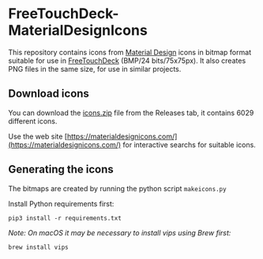 # FreeTouchDeck-MaterialDesignIcons

This repository contains icons from [Material Design](https://github.com/Templarian/MaterialDesign) icons in bitmap 
format suitable for use in [FreeTouchDeck](https://github.com/DustinWatts/FreeTouchDeck) (BMP/24 bits/75x75px).
It also creates PNG files in the same size, for use in similar projects.

## Download icons
You can download the [icons.zip](https://github.com/bergdahl/FreeTouchDeck-MaterialDesignIcons/releases/download/v2021.4/icons.zip) file from the Releases tab, it contains 6029 different icons.

Use the web site [https://materialdesignicons.com/](https://materialdesignicons.com/) for interactive searchs for suitable icons.

## Generating the icons

The bitmaps are created by running the python script `makeicons.py`

Install Python requirements first:

`pip3 install -r requirements.txt`

_Note: On macOS it may be necessary to install vips using Brew first:_

`brew install vips`